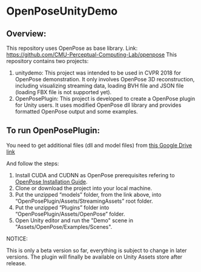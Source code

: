 # OpenPoseUnityDemo

## Overview: 
This repository uses OpenPose as base library. Link: https://github.com/CMU-Perceptual-Computing-Lab/openpose
This repository contains two projects: 
1. unitydemo: This project was intended to be used in CVPR 2018 for OpenPose demonstration. It only involves OpenPose 3D reconstruction, including visualizing streaming data, loading BVH file and JSON file (loading FBX file is not supported yet). 
2. OpenPosePlugin: This project is developed to create a OpenPose plugin for Unity users. It uses modified OpenPose dll library and provides formatted OpenPose output and some examples. 

## To run OpenPosePlugin: 
You need to get additional files (dll and model files) from [this Google Drive link](https://drive.google.com/drive/folders/1b4lbMjkqAJtTCszKwBAjxC_TeBKZ-dqM?usp=sharing)

And follow the steps: 
1. Install CUDA and CUDNN as OpenPose prerequisites refering to [OpenPose Installation Guide](https://github.com/CMU-Perceptual-Computing-Lab/openpose/blob/master/doc/installation.md#prerequisites).
2. Clone or download the project into your local machine. 
3. Put the unzipped “models” folder, from the link above, into “OpenPosePlugin/Assets/StreamingAssets” root folder.
4. Put the unzipped “Plugins” folder into “OpenPosePlugin/Assets/OpenPose” folder. 
5. Open Unity editor and run the "Demo" scene in "Assets/OpenPose/Examples/Scenes". 

NOTICE: 

This is only a beta version so far, everything is subject to change in later versions. The plugin will finally be available on Unity Assets store after release. 

